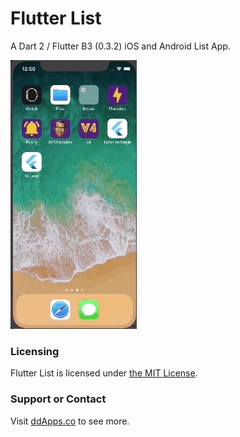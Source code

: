# Flutter List
A Dart 2 / Flutter B3 (0.3.2) iOS and Android List App.

![](art/screenshot/List-04.gif?raw=true)

### Licensing
Flutter List is licensed under [the MIT License](LICENSE).

### Support or Contact
Visit [ddApps.co](http://ddapps.co) to see more.